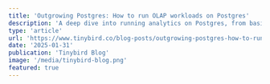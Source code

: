 ```yaml
---
title: 'Outgrowing Postgres: How to run OLAP workloads on Postgres'
description: 'A deep dive into running analytics on Postgres, from basic optimizations to advanced techniques and knowing when to quit.'
type: 'article'
url: 'https://www.tinybird.co/blog-posts/outgrowing-postgres-how-to-run-olap-workloads-on-postgres'
date: '2025-01-31'
publication: 'Tinybird Blog'
image: '/media/tinybird-blog.png'
featured: true
---
```


